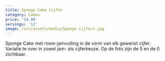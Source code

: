 ```yaml
---
title: Sponge Cake Cijfer
category: Cakes
price: '14.00'
servings: '12'
image: /src/assets/media/Sponge cijfers.jpg
---
```

Sponge Cake met room-jamvulling in de vorm van elk gewenst cijfer.
Variatie te over in zowel jam- als cijferkeuze.
Op de foto zijn de 5 en de 0 zichtbaar.
